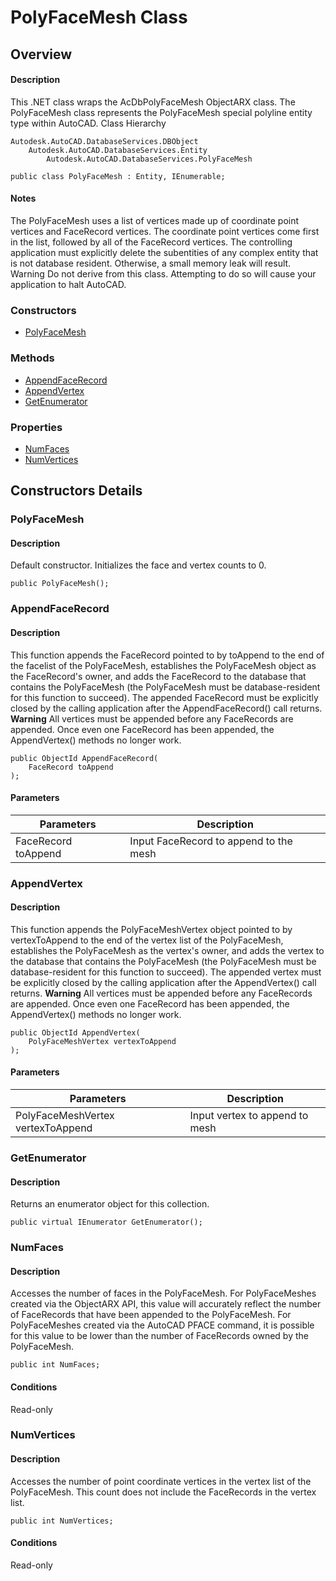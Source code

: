 # PolyFaceMesh Class

## Overview

#### Description
This .NET class wraps the AcDbPolyFaceMesh ObjectARX class. 
The PolyFaceMesh class represents the PolyFaceMesh special polyline entity type within AutoCAD.
Class Hierarchy
```text
Autodesk.AutoCAD.DatabaseServices.DBObject
    Autodesk.AutoCAD.DatabaseServices.Entity
        Autodesk.AutoCAD.DatabaseServices.PolyFaceMesh
```

```text
public class PolyFaceMesh : Entity, IEnumerable;
```

#### Notes
The PolyFaceMesh uses a list of vertices made up of coordinate point vertices and FaceRecord vertices. The coordinate point vertices come first in the list, followed by all of the FaceRecord vertices. 
The controlling application must explicitly delete the subentities of any complex entity that is not database resident. Otherwise, a small memory leak will result. 
Warning
Do not derive from this class. Attempting to do so will cause your application to halt AutoCAD.
### Constructors

- [PolyFaceMesh](#polyfacemesh)

### Methods

- [AppendFaceRecord](#appendfacerecord)
- [AppendVertex](#appendvertex)
- [GetEnumerator](#getenumerator)

### Properties

- [NumFaces](#numfaces)
- [NumVertices](#numvertices)


## Constructors Details

### PolyFaceMesh

#### Description
Default constructor. Initializes the face and vertex counts to 0.
```text
public PolyFaceMesh();
```

### AppendFaceRecord

#### Description
This function appends the FaceRecord pointed to by toAppend to the end of the facelist of the PolyFaceMesh, establishes the PolyFaceMesh object as the FaceRecord's owner, and adds the FaceRecord to the database that contains the PolyFaceMesh (the PolyFaceMesh must be database-resident for this function to succeed). 
The appended FaceRecord must be explicitly closed by the calling application after the AppendFaceRecord() call returns. 
**Warning**
All vertices must be appended before any FaceRecords are appended. Once even one FaceRecord has been appended, the AppendVertex() methods no longer work.
```text
public ObjectId AppendFaceRecord(
    FaceRecord toAppend
);
```

#### Parameters
| Parameters | Description |
| --- | --- |
| FaceRecord toAppend | Input FaceRecord to append to the mesh |

### AppendVertex

#### Description
This function appends the PolyFaceMeshVertex object pointed to by vertexToAppend to the end of the vertex list of the PolyFaceMesh, establishes the PolyFaceMesh as the vertex's owner, and adds the vertex to the database that contains the PolyFaceMesh (the PolyFaceMesh must be database-resident for this function to succeed). 
The appended vertex must be explicitly closed by the calling application after the AppendVertex() call returns. 
**Warning**
All vertices must be appended before any FaceRecords are appended. Once even one FaceRecord has been appended, the AppendVertex() methods no longer work.
```text
public ObjectId AppendVertex(
    PolyFaceMeshVertex vertexToAppend
);
```

#### Parameters
| Parameters | Description |
| --- | --- |
| PolyFaceMeshVertex vertexToAppend | Input vertex to append to mesh |

### GetEnumerator

#### Description
Returns an enumerator object for this collection.
```text
public virtual IEnumerator GetEnumerator();
```

### NumFaces

#### Description
Accesses the number of faces in the PolyFaceMesh. For PolyFaceMeshes created via the ObjectARX API, this value will accurately reflect the number of FaceRecords that have been appended to the PolyFaceMesh. For PolyFaceMeshes created via the AutoCAD PFACE command, it is possible for this value to be lower than the number of FaceRecords owned by the PolyFaceMesh.
```text
public int NumFaces;
```

#### Conditions
Read-only
### NumVertices

#### Description
Accesses the number of point coordinate vertices in the vertex list of the PolyFaceMesh. This count does not include the FaceRecords in the vertex list.
```text
public int NumVertices;
```

#### Conditions
Read-only